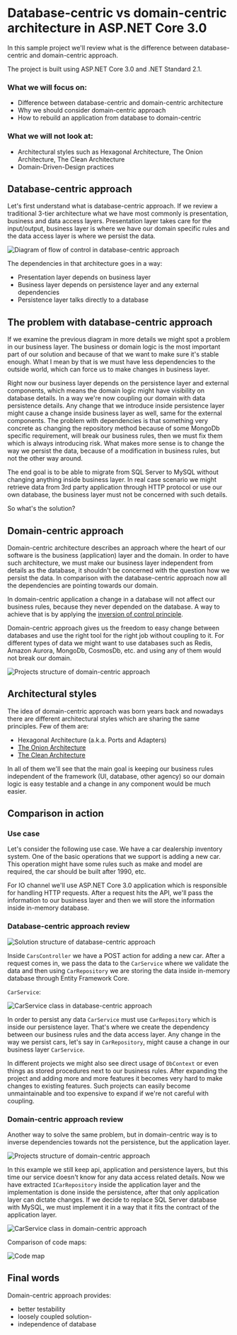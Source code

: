 # Database-centric vs domain-centric architecture in ASP.NET Core 3.0
In this sample project we'll review what is the difference between database-centric and domain-centric approach. 

The project is built using ASP.NET Core 3.0 and .NET Standard 2.1.


### What we will focus on:
- Difference between database-centric and domain-centric architecture
- Why we should consider domain-centric approach
- How to rebuild an application from database to domain-centric


### What we will not look at:
 - Architectural styles such as Hexagonal Architecture, The Onion Architecture, The Clean Architecture
 - Domain-Driven-Design practices
 
 
## Database-centric approach
Let's first understand what is database-centric approach. If we review a traditional 3-tier architecture what we have most commonly is presentation, business and data access layers. Presentation layer takes care for the input/output, business layer is where we have our domain specific rules and the data access layer is where we persist the data.

![Diagram of flow of control in database-centric approach](docs/images/database_centric.png)

The dependencies in that architecture goes in a way:
- Presentation layer depends on business layer
- Business layer depends on persistence layer and any external dependencies
- Persistence layer talks directly to a database


## The problem with database-centric approach
If we examine the previous diagram in more details we might spot a problem in our business layer. The business or domain logic is the most important part of our solution and because of that we want to make sure it's stable enough. What I mean by that is we must have less dependencies to the outside world, which can force us to make changes in business layer.

Right now our business layer depends on the persistence layer and external components, which means the domain logic might have visibility on database details. In a way we're now coupling our domain with data persistence details. Any change that we introduce inside persistence layer might cause a change inside business layer as well, same for the external components. The problem with dependencies is that something very concrete as changing the repository method because of some MongoDb specific requirement, will break our business rules, then we must fix them which is always introducing risk. What makes more sense is to change the way we persist the data, because of a modification in business rules, but not the other way around.

The end goal is to be able to migrate from SQL Server to MySQL without changing anything inside business layer. 
In real case scenario we might retrieve data from 3rd party application through HTTP protocol or use our own database, the business layer must not be concerned with such details.

So what's the solution?


## Domain-centric approach
Domain-centric architecture describes an approach where the heart of our software is the business (application) layer and the domain. In order to have such architecture, we must make our business layer independent from details as the database, it shouldn't be concerned with the question how we persist the data. In comparison with the database-centric approach now all the dependencies are pointing towards our domain.

In domain-centric application a change in a database will not affect our business rules, because they never depended on the database. A way to achieve that is by applying the [inversion of control principle](https://en.wikipedia.org/wiki/Inversion_of_control).

Domain-centric approach gives us the freedom to easy change between databases and use the right tool for the right job without coupling to it. For different types of data we might want to use databases such as Redis, Amazon Aurora, MongoDb, CosmosDb, etc. and using any of them would not break our domain.

![Projects structure of domain-centric approach](docs/images/domain_centric.png)


## Architectural styles
The idea of domain-centric approach was born years back and nowadays there are different architectural styles which are sharing the same principles. Few of them are:
- Hexagonal Architecture (a.k.a. Ports and Adapters)
- [The Onion Architecture](https://jeffreypalermo.com/2008/07/the-onion-architecture-part-1/)
- [The Clean Architecture](https://blog.cleancoder.com/uncle-bob/2012/08/13/the-clean-architecture.html)

In all of them we'll see that the main goal is keeping our business rules independent of the framework (UI, database, other agency) so our domain logic is easy testable and a change in any component would be much easier.


## Comparison in action


### Use case
Let's consider the following use case. We have a car dealership inventory system. One of the basic operations that we support is adding a new car. This operation might have some rules such as make and model are required, the car should be built after 1990, etc.

For IO channel we'll use ASP.NET Core 3.0 application which is responsible for handling HTTP requests. After a request hits the API, we'll pass the information to our business layer and then we will store the information inside in-memory database.


### Database-centric approach review

![Solution structure of database-centric approach](docs/images/database_centric_project_structure.png)

Inside `CarsController` we have a POST action for adding a new car. After a request comes in, we pass the data to the `CarService` where we validate the data and then using `CarRepository` we are storing the data inside in-memory database through Entity Framework Core.

`CarService`:

![CarService class in database-centric approach](docs/images/database_centric_car_service.png)

In order to persist any data `CarService` must use `CarRepository` which is inside our persistence layer. That's where we create the dependency between our business rules and the data access layer. Any change in the way we persist cars, let's say in `CarRepository`, might cause a change in our business layer `CarService`.

In different projects we might also see direct usage of `DbContext` or even things as stored procedures next to our business rules. After expanding the project and adding more and more features it becomes very hard to make changes to existing features. Such projects can easily become unmaintainable and too expensive to expand if we're not careful with coupling.


### Domain-centric approach review
Another way to solve the same problem, but in domain-centric way is to inverse dependencies towards not the persistence, but the application layer.

![Projects structure of domain-centric approach](docs/images/domain_centric_project_structure.png)

In this example we still keep api, application and persistence layers, but this time our service doesn't know for any data access related details. Now we have extracted `ICarRepository` inside the application layer and the implementation is done inside the persistence, after that only application layer can dictate changes. If we decide to replace SQL Server database with MySQL, we must implement it in a way that it fits the contract of the application layer.

![CarService class in domain-centric approach](docs/images/domain_centric_car_service.png)

Comparison of code maps:

![Code map](docs/images/code-map.png)

## Final words

Domain-centric approach provides:
- better testability
- loosely coupled solution-
- independence of database
